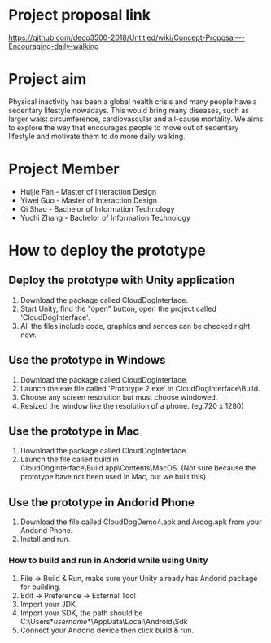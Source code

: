# Project proposal link

 https://github.com/deco3500-2018/Untitled/wiki/Concept-Proposal---Encouraging-daily-walking
 
# Project aim
Physical inactivity has been a global health crisis and many people have a sedentary lifestyle nowadays. This would bring many diseases, such as larger waist circumference, cardiovascular and all-cause mortality. We aims to explore the way that encourages people to move out of sedentary lifestyle and motivate them to do more daily walking.


# Project Member
+  Huijie Fan - Master of Interaction Design
+  Yiwei Guo - Master of Interaction Design 
+  Qi Shao - Bachelor of Information Technology 
+  Yuchi Zhang - Bachelor of Information Technology

# How to deploy the prototype

## Deploy the prototype with Unity application
1. Download the package called CloudDogInterface.
2. Start Unity, find the "open" button, open the project called 'CloudDogInterface'.
3. All the files include code, graphics and sences can be checked right now.

## Use the prototype in Windows
1. Download the package called CloudDogInterface.
2. Launch the exe file called 'Prototype 2.exe' in CloudDogInterface\Build.
3. Choose any screen resolution but must choose windowed. 
4. Resized the window like the resolution of a phone. (eg.720 x 1280)

## Use the prototype in Mac
1. Download the package called CloudDogInterface.
2. Launch the file called build in CloudDogInterface\Build.app\Contents\MacOS.
 (Not sure because the prototype have not been used in Mac, but we built this)

## Use the prototype in Andorid Phone
1. Download the file called CloudDogDemo4.apk and Ardog.apk from your Andorid Phone.
2. Install and run.

### How to build and run in Andorid while using Unity

1. File -> Build & Run, make sure your Unity already has Andorid package for building.
2. Edit -> Preference -> External Tool
3. Import your JDK
4. Import your SDK, the path should be C:\Users\**username**\AppData\Local\Android\Sdk
5. Connect your Andorid device then click build & run.

